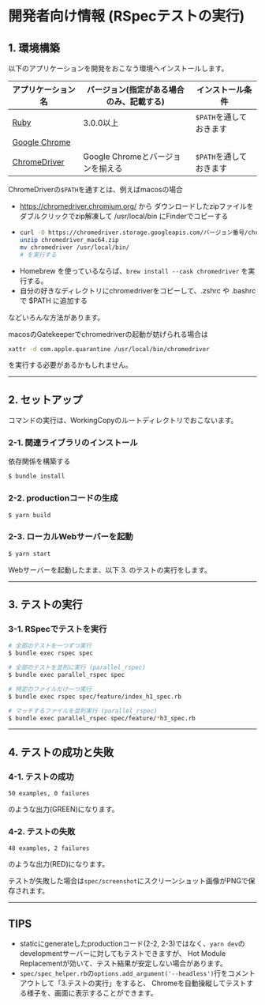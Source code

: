 # 開発者向け情報 (RSpecテストの実行)

## 1. 環境構築

以下のアプリケーションを開発をおこなう環境へインストールします。

| アプリケーション名 | バージョン(指定がある場合のみ、記載する) | インストール条件 |
| ------- | ------- | ------- |
|[Ruby](https://www.ruby-lang.org/)|3.0.0以上|`$PATH`を通しておきます|
|[Google Chrome](https://www.google.com/chrome/)| | |
|[ChromeDriver](https://chromedriver.chromium.org/)|Google Chromeとバージョンを揃える|`$PATH`を通しておきます|

ChromeDriverの`$PATH`を通すとは、例えばmacosの場合

- https://chromedriver.chromium.org/ から ダウンロードしたzipファイルをダブルクリックでzip解凍して /usr/local/bin にFinderでコピーする
- ```bash
  curl -O https://chromedriver.storage.googleapis.com/バージョン番号/chromedriver_mac64.zip
  unzip chromedriver_mac64.zip
  mv chromedriver /usr/local/bin/
  # を実行する
  ```
- Homebrew を使っているならば、`brew install --cask chromedriver` を実行する。
- 自分の好きなディレクトリにchromedriverをコピーして、.zshrc や .bashrc で $PATH に追加する

などいろんな方法があります。

macosのGatekeeperでchromedriverの起動が妨げられる場合は

```bash
xattr -d com.apple.quarantine /usr/local/bin/chromedriver 
```

を実行する必要があるかもしれません。

---

## 2. セットアップ

コマンドの実行は、WorkingCopyのルートディレクトリでおこないます。

### 2-1. 関連ライブラリのインストール

依存関係を構築する

```bash
$ bundle install
```

### 2-2. productionコードの生成

```bash
$ yarn build
```

### 2-3. ローカルWebサーバーを起動

```bash
$ yarn start
```

Webサーバーを起動したまま、以下 3. のテストの実行をします。 

---

## 3. テストの実行

### 3-1. RSpecでテストを実行

```bash
# 全部のテストを一つずつ実行
$ bundle exec rspec spec
```

```bash
# 全部のテストを並列に実行 (parallel_rspec)
$ bundle exec parallel_rspec spec
```

```bash
# 特定のファイルだけ一つ実行
$ bundle exec rspec spec/feature/index_h1_spec.rb
```

```bash
# マッチするファイルを並列実行 (parallel_rspec)
$ bundle exec parallel_rspec spec/feature/*h3_spec.rb
```

---

## 4. テストの成功と失敗

### 4-1. テストの成功

```
50 examples, 0 failures
```

のような出力(GREEN)になります。

### 4-2. テストの失敗

```
48 examples, 2 failures
```

のような出力(RED)になります。

テストが失敗した場合は`spec/screenshot`にスクリーンショット画像がPNGで保存されます。

---

## TIPS

- staticにgenerateしたproductionコード(2-2, 2-3)ではなく、`yarn dev`のdevelopmentサーバーに対してもテストできますが、
  Hot Module Replacementが効いて、テスト結果が安定しない場合があります。
- `spec/spec_helper.rb`の`options.add_argument('--headless')`行をコメントアウトして「3.テストの実行」をすると、
  Chromeを自動操縦してテストする様子を、画面に表示することができます。
